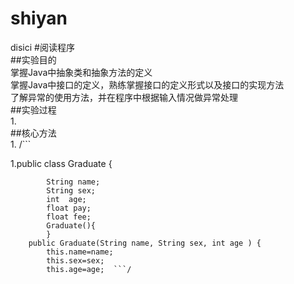 # shiyan
disici
#阅读程序  
##实验目的  
掌握Java中抽象类和抽象方法的定义  
掌握Java中接口的定义，熟练掌握接口的定义形式以及接口的实现方法  
了解异常的使用方法，并在程序中根据输入情况做异常处理  
##实验过程  
1.  
##核心方法  
1.
/```

1.public class Graduate {
				
			String name;
			String sex;
			int  age;
			float pay;
			float fee;
			Graduate(){	
			}
		public Graduate(String name, String sex, int age ) {
			this.name=name;
			this.sex=sex;
			this.age=age;  ```/
			
      
      

      


